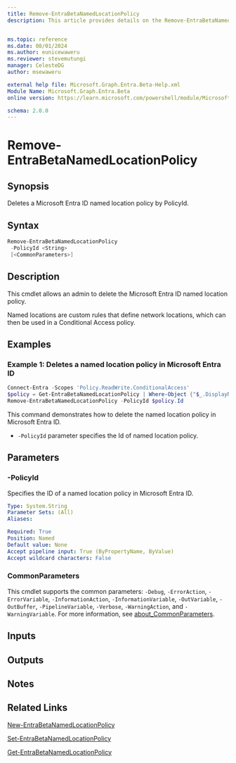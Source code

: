 ```yaml
---
title: Remove-EntraBetaNamedLocationPolicy
description: This article provides details on the Remove-EntraBetaNamedLocationPolicy command.


ms.topic: reference
ms.date: 08/01/2024
ms.author: eunicewaweru
ms.reviewer: stevemutungi
manager: CelesteDG
author: msewaweru

external help file: Microsoft.Graph.Entra.Beta-Help.xml
Module Name: Microsoft.Graph.Entra.Beta
online version: https://learn.microsoft.com/powershell/module/Microsoft.Graph.Entra.Beta/Remove-EntraBetaNamedLocationPolicy

schema: 2.0.0
---
```


# Remove-EntraBetaNamedLocationPolicy

## Synopsis

Deletes a Microsoft Entra ID named location policy by PolicyId.

## Syntax

```powershell
Remove-EntraBetaNamedLocationPolicy 
 -PolicyId <String> 
 [<CommonParameters>]
```

## Description

This cmdlet allows an admin to delete the Microsoft Entra ID named location policy.

Named locations are custom rules that define network locations, which can then be used in a Conditional Access policy.

## Examples

### Example 1: Deletes a named location policy in Microsoft Entra ID

```powershell
Connect-Entra -Scopes 'Policy.ReadWrite.ConditionalAccess'
$policy = Get-EntraBetaNamedLocationPolicy | Where-Object {"$_.DisplayName -eq 'IP named location policy'"}
Remove-EntraBetaNamedLocationPolicy -PolicyId $policy.Id
```

This command demonstrates how to delete the named location policy in Microsoft Entra ID.

- `-PolicyId` parameter specifies the Id of named location policy.

## Parameters

### -PolicyId

Specifies the ID of a named location policy in Microsoft Entra ID.

```yaml
Type: System.String
Parameter Sets: (All)
Aliases:

Required: True
Position: Named
Default value: None
Accept pipeline input: True (ByPropertyName, ByValue)
Accept wildcard characters: False
```

### CommonParameters

This cmdlet supports the common parameters: `-Debug`, `-ErrorAction`, `-ErrorVariable`, `-InformationAction`, `-InformationVariable`, `-OutVariable`, `-OutBuffer`, `-PipelineVariable`, `-Verbose`, `-WarningAction`, and `-WarningVariable`. For more information, see [about_CommonParameters](https://go.microsoft.com/fwlink/?LinkID=113216).

## Inputs

## Outputs

## Notes

## Related Links

[New-EntraBetaNamedLocationPolicy](New-EntraBetaNamedLocationPolicy.md)

[Set-EntraBetaNamedLocationPolicy](Set-EntraBetaNamedLocationPolicy.md)

[Get-EntraBetaNamedLocationPolicy](Get-EntraBetaNamedLocationPolicy.md)
